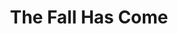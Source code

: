 ---
layout: post
title: The Fall Has Come
description: Пришла осень в наши края
photoset: 2016-10-02
ogimage: https://farm6.staticflickr.com/5210/29785378270_1181ef6c34_h.jpg
---